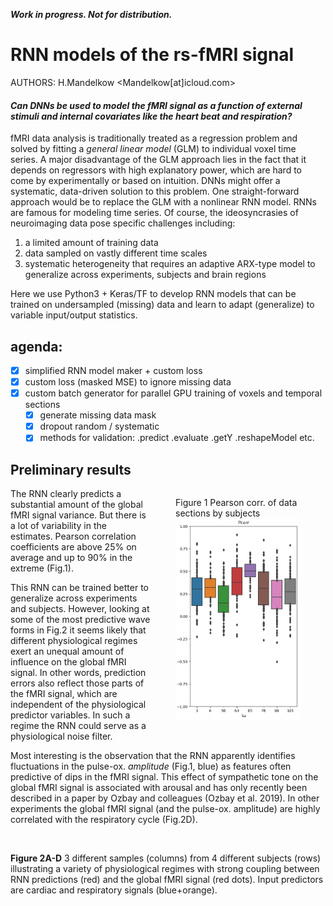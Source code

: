 ***Work in progress. Not for distribution.***

# RNN models of the rs-fMRI signal
AUTHORS: H.Mandelkow <Mandelkow[at]icloud.com>

<!-- ## Synopsis -->
#### _Can DNNs be used to model the fMRI signal as a function of external stimuli and internal covariates like the heart beat and respiration?_
fMRI data analysis is traditionally treated as a regression problem and solved by fitting a *general linear model* (GLM) to individual voxel time series. A major disadvantage of the GLM approach lies in the fact that it depends on regressors with high explanatory power, which are hard to come by experimentally or based on intuition. DNNs might offer a systematic, data-driven solution to this problem. One straight-forward approach would be to replace the GLM with a nonlinear RNN model. RNNs are famous for modeling time series. Of course, the ideosyncrasies of neuroimaging data pose specific challenges including:

1. a limited amount of training data
2. data sampled on vastly different time scales
3. systematic heterogeneity that requires an adaptive ARX-type model to generalize across experiments, subjects and brain regions

Here we use Python3 + Keras/TF to develop RNN models that can be trained on undersampled (missing) data and learn to adapt (generalize) to variable input/output statistics.

## agenda:
- [x] simplified RNN model maker + custom loss
- [x] custom loss (masked MSE) to ignore missing data
- [x] custom batch generator for parallel GPU training of voxels and temporal sections
    - [x] generate missing data mask
    - [x] dropout random / systematic
    - [x] methods for validation: .predict .evaluate .getY .reshapeModel etc.

## Preliminary results
<figure style="float:right;width:200px;">
<figcaption>Figure 1 Pearson corr. of data sections by subjects</figcaption>
<img src="Fig/Su1Vx7_BoxSuPcorr.png" alt="Fig.1">
</figure> 

The RNN clearly predicts a substantial amount of the global fMRI signal variance. But there is a lot of variability in the estimates. Pearson correlation coefficients are above 25% on average and up to 90% in the extreme (Fig.1).

This RNN can be trained better to generalize across experiments and subjects. However, looking at some of the most predictive wave forms in Fig.2 it seems likely that different physiological regimes exert an unequal amount of influence on the global fMRI signal. In other words, prediction errors also reflect those parts of the fMRI signal, which are independent of the physiological predictor variables. In such a regime the RNN could serve as a physiological noise filter.

Most interesting is the observation that the RNN apparently identifies fluctuations in the pulse-ox. *amplitude* (Fig.1, blue) as features often predictive of dips in the fMRI signal. This effect of sympathetic tone on the global fMRI signal is associated with arousal and has only recently been described in a paper by Ozbay and colleagues (Ozbay et al. 2019). In other experiments the global fMRI signal (and the pulse-ox. amplitude) are highly correlated with the respiratory cycle (Fig.2D).

<br clear="right"/>
<!-- "style" does not work on Github!? -->
<div style="clear:both;line-height:0px;"></div>

**Figure 2A-D** 3 different samples (columns) from 4 different subjects (rows) illustrating a variety of physiological regimes with strong coupling between RNN predictions (red) and the global fMRI signal (red dots). Input predictors are cardiac and respiratory signals (blue+orange).


